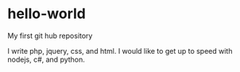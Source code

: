 # hello-world
My first git hub repository

I write php, jquery, css, and html. I would like to get up to speed with nodejs, c#, and python. 

